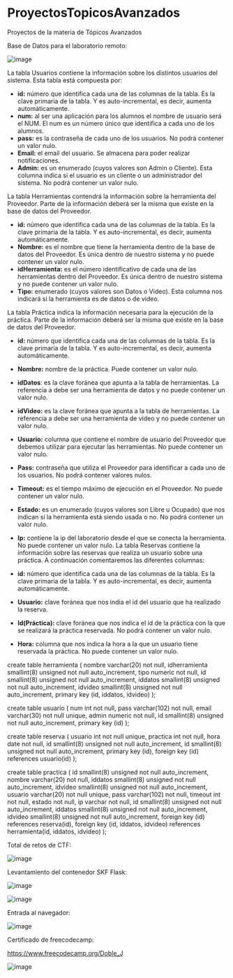 ﻿# ProyectosTopicosAvanzados
Proyectos de la materia de Tópicos Avanzados

Base de Datos para el laboratorio remoto:

![image](https://user-images.githubusercontent.com/101353842/170783311-9375c06b-2f01-4938-b406-36935ca98f01.png)


La tabla Usuarios contiene la información sobre los distintos usuarios del sistema. Esta tabla está compuesta por:

*	**id:** número que identifica cada una de las columnas de la tabla. Es la clave primaria de la tabla. Y es auto-incremental, es decir, aumenta automáticamente.
*	**num:** al ser una aplicación para los alumnos el nombre de  usuario será el NUM. El num es un número único que identifica a cada uno de los alumnos.
*	**pass:** es la contraseña de cada uno de los usuarios. No podrá contener un valor nulo.
*	**Email:** el email del usuario. Se almacena para poder realizar notificaciones.
*	**Admin:** es un enumerado (cuyos valores son Admin o Cliente). Esta  columna  indica si el usuario es un cliente o un administrador del sistema. No podrá contener un valor nulo.

La tabla Herramientas contendrá la información sobre la herramienta del Proveedor. Parte de la información deberá ser la misma que existe en la base de datos del Proveedor.

*	**id:** número que identifica cada una de las columnas de la tabla. Es la clave  primaria de la tabla. Y es auto-incremental, es decir, aumenta automáticamente.
*	**Nombre:** es el nombre que tiene la herramienta dentro de la base de datos del Proveedor. Es única dentro de nuestro sistema y no puede contener un valor nulo.
*	**idHerramienta:** es el número identificativo de cada una de las herramientas dentro del Proveedor. Es única dentro de nuestro sistema y no puede contener un valor nulo.
*	**Tipo:** enumerado (cuyos valores son Datos o Video). Esta columna nos indicará si la herramienta es de datos o de video.

La tabla Práctica  indica la información necesaria para la ejecución de la práctica. Parte de la información deberá ser la misma que existe en la  base de datos del Proveedor.

*	**id:** número que identifica cada una de las columnas de la tabla. Es la clave  primaria de la tabla. Y es auto-incremental, es decir, aumenta automáticamente.
*	**Nombre:** nombre de la práctica. Puede contener un valor nulo.
*	**idDatos**: es la clave foránea que apunta a la tabla de herramientas. La referencia a debe ser una herramienta de datos y no puede contener un  valor nulo.
*	**idVideo:** es la clave foránea que apunta a la tabla de herramientas. La referencia a debe ser una herramienta de video y no puede contener un  valor nulo.
*	**Usuario:** columna que contiene el nombre de usuario del Proveedor que  debemos utilizar para ejecutar las herramientas. No puede contener un valor nulo.
*	**Pass:** contraseña que utiliza el Proveedor para identificar a cada uno de los usuarios. No podrá contener valores nulos.
*	**Timeout:** es el tiempo máximo de ejecución en el Proveedor. No puede contener un valor nulo.
*	**Estado:** es un enumerado (cuyos valores son Libre u Ocupado) que nos indican si la herramienta está siendo usada o no. No podrá contener un valor nulo.
*	**Ip:** contiene la ip del laboratorio desde el que se conecta la herramienta. No puede contener un valor nulo.
La tabla Reservas contiene la información sobre las reservas que realiza un usuario sobre una práctica. A continuación comentaremos las diferentes columnas:

*	**id:** número que identifica cada una de las columnas de la tabla. Es la clave primaria de la tabla. Y es auto-incremental, es decir, aumenta automáticamente.
*	**Usuario:** clave foránea que nos india el id del usuario que ha realizado la  reserva.
*	**Id(Práctica):** clave foránea que nos indica el id de la práctica con la que se realizará la práctica reservada. No podrá contener un valor nulo.
*	**Hora:** columna que nos indica la hora a la que un usuario tiene reservada la práctica. No puede contener un valor nulo.


create table herramienta 
(
nombre varchar(20) not null, 
idherramienta smallint(8) unsigned not null auto_increment,
tipo numeric not null, 
id smallint(8) unsigned not null auto_increment,
iddatos smallint(8) unsigned not null auto_increment,
idvideo smallint(8) unsigned not null auto_increment,
primary key (id, iddatos, idvideo) 
); 

create table usuario 
(
num int not null, 
pass varchar(102) not null, 
email varchar(30) not null unique, 
admin numeric not null, 
id smallint(8) unsigned not null auto_increment, 
primary key (id) 
); 

create table reserva 
( 
usuario int not null unique, 
practica int not null, 
hora date not null, 
id smallint(8) unsigned not null auto_increment,
id smallint(8) unsigned not null auto_increment,
primary key (id), foreign key (id) references usuario(id) 
); 

create table practica 
( 
id smallint(8) unsigned not null auto_increment, 
nombre varchar(20) not null, 
iddatos smallint(8) unsigned not null auto_increment,
idvideo smallint(8) unsigned not null auto_increment,
usuario varchar(20) not null unique, 
pass varchar(102) not null, 
timeout int not null, 
estado not null, 
ip varchar not null, 
id smallint(8) unsigned not null auto_increment,
iddatos smallint(8) unsigned not null auto_increment,
idvideo smallint(8) unsigned not null auto_increment,
foreign key (id) references reserva(id), 
foreign key (id, iddatos, idvideo) references herramienta(id, iddatos, idvideo)
 );


Total de retos de CTF:

![image](https://user-images.githubusercontent.com/101353842/170783364-3d865ded-11f3-4770-8c35-eb72d0e6882b.png)

Levantamiento del contenedor SKF Flask:

![image](https://user-images.githubusercontent.com/101353842/170783408-9f59a6cd-c5a1-4981-882b-42c7b1043918.png)

![image](https://user-images.githubusercontent.com/101353842/170783452-d7f9893d-b4a3-4e9c-9313-c7abd2095512.png)

Entrada al navegador:

![image](https://user-images.githubusercontent.com/101353842/170783504-69fd227a-ab4b-4a0d-90f8-b57081e373d2.png)

Certificado de freecodecamp:

https://www.freecodecamp.org/Doble_J

![image](https://user-images.githubusercontent.com/101353842/170783543-9b68d361-472f-428e-8ea3-d9a6e2fb852e.png)






